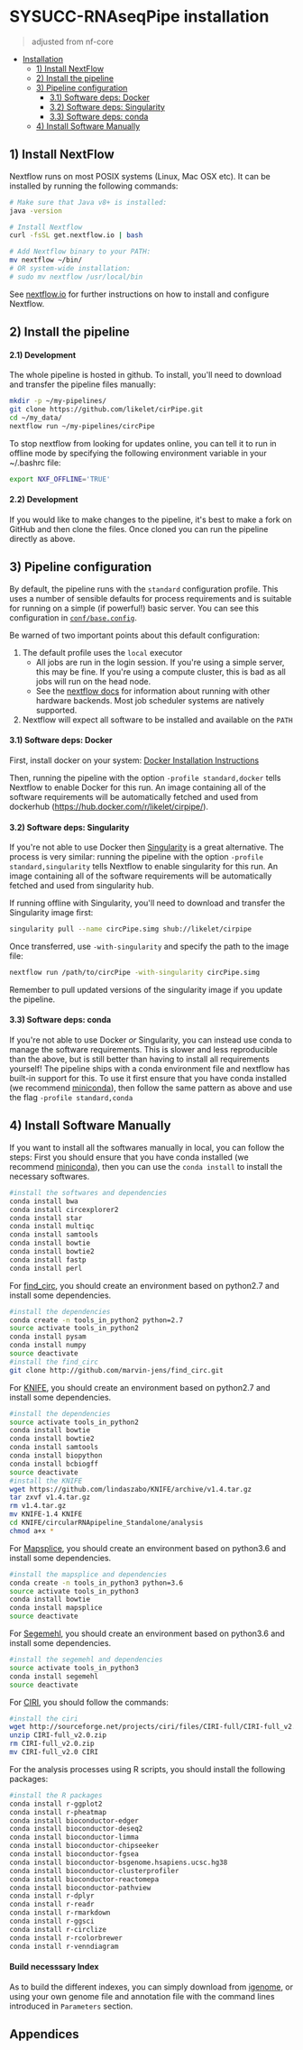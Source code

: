 # SYSUCC-RNAseqPipe installation 
> adjusted from nf-core  

- [Installation](#installation)
  * [1) Install NextFlow](#1--install-nextFlow)
  * [2) Install the pipeline](#2--install-the-pipeline)
  * [3) Pipeline configuration](#3--pipeline-configuration)
      - [3.1) Software deps: Docker](#31--software-deps--docker)
      - [3.2) Software deps: Singularity](#32--software-deps--singularity)
      - [3.3) Software deps: conda](#33--software-deps--conda) 
  * [4) Install Software Manually](#4--install-software-manually)


## 1) Install NextFlow
Nextflow runs on most POSIX systems (Linux, Mac OSX etc). It can be installed by running the following commands:

```bash
# Make sure that Java v8+ is installed:
java -version

# Install Nextflow
curl -fsSL get.nextflow.io | bash

# Add Nextflow binary to your PATH:
mv nextflow ~/bin/
# OR system-wide installation:
# sudo mv nextflow /usr/local/bin
```

See [nextflow.io](https://www.nextflow.io/) for further instructions on how to install and configure Nextflow.

## 2) Install the pipeline  

#### 2.1) Development  

The whole pipeline is hosted in github. To install, you'll need to download and transfer the pipeline files manually:

```bash
mkdir -p ~/my-pipelines/
git clone https://github.com/likelet/cirPipe.git 
cd ~/my_data/
nextflow run ~/my-pipelines/circPipe
```

To stop nextflow from looking for updates online, you can tell it to run in offline mode by specifying the following environment variable in your ~/.bashrc file:

```bash
export NXF_OFFLINE='TRUE'
```

#### 2.2) Development

If you would like to make changes to the pipeline, it's best to make a fork on GitHub and then clone the files. Once cloned you can run the pipeline directly as above.


## 3) Pipeline configuration
By default, the pipeline runs with the `standard` configuration profile. This uses a number of sensible defaults for process requirements and is suitable for running on a simple (if powerful!) basic server. You can see this configuration in [`conf/base.config`](../conf/base.config).

Be warned of two important points about this default configuration:

1. The default profile uses the `local` executor
    * All jobs are run in the login session. If you're using a simple server, this may be fine. If you're using a compute cluster, this is bad as all jobs will run on the head node.
    * See the [nextflow docs](https://www.nextflow.io/docs/latest/executor.html) for information about running with other hardware backends. Most job scheduler systems are natively supported.
2. Nextflow will expect all software to be installed and available on the `PATH`

#### 3.1) Software deps: Docker
First, install docker on your system: [Docker Installation Instructions](https://docs.docker.com/engine/installation/)

Then, running the pipeline with the option `-profile standard,docker` tells Nextflow to enable Docker for this run. An image containing all of the software requirements will be automatically fetched and used from dockerhub (https://hub.docker.com/r/likelet/cirpipe/).

#### 3.2) Software deps: Singularity
If you're not able to use Docker then [Singularity](http://singularity.lbl.gov/) is a great alternative.
The process is very similar: running the pipeline with the option `-profile standard,singularity` tells Nextflow to enable singularity for this run. An image containing all of the software requirements will be automatically fetched and used from singularity hub.

If running offline with Singularity, you'll need to download and transfer the Singularity image first:

```bash
singularity pull --name circPipe.simg shub://likelet/cirpipe
```

Once transferred, use `-with-singularity` and specify the path to the image file:

```bash
nextflow run /path/to/circPipe -with-singularity circPipe.simg
```

Remember to pull updated versions of the singularity image if you update the pipeline.


#### 3.3) Software deps: conda
If you're not able to use Docker _or_ Singularity, you can instead use conda to manage the software requirements.
This is slower and less reproducible than the above, but is still better than having to install all requirements yourself!
The pipeline ships with a conda environment file and nextflow has built-in support for this.
To use it first ensure that you have conda installed (we recommend [miniconda](https://conda.io/miniconda.html)), then follow the same pattern as above and use the flag `-profile standard,conda`

## 4) Install Software Manually
If you want to install all the softwares manually in local, you can follow the steps:
First you should ensure that you have conda installed (we recommend [miniconda](https://conda.io/miniconda.html)), then you can use the `conda install` to install the necessary softwares.
```bash
#install the softwares and dependencies
conda install bwa
conda install circexplorer2
conda install star
conda install multiqc
conda install samtools
conda install bowtie
conda install bowtie2
conda install fastp
conda install perl
```
For [find_circ](https://github.com/marvin-jens/find_circ), you should create an environment based on python2.7 and install some dependencies.
```bash
#install the dependencies
conda create -n tools_in_python2 python=2.7
source activate tools_in_python2
conda install pysam
conda install numpy
source deactivate
#install the find_circ
git clone http://github.com/marvin-jens/find_circ.git
```
For [KNIFE](https://github.com/lindaszabo/KNIFE), you should create an environment based on python2.7 and install some dependencies.
```bash
#install the dependencies
source activate tools_in_python2
conda install bowtie
conda install bowtie2
conda install samtools
conda install biopython
conda install bcbiogff
source deactivate
#install the KNIFE
wget https://github.com/lindaszabo/KNIFE/archive/v1.4.tar.gz
tar zxvf v1.4.tar.gz
rm v1.4.tar.gz
mv KNIFE-1.4 KNIFE
cd KNIFE/circularRNApipeline_Standalone/analysis
chmod a+x *
```
For [Mapsplice](http://www.netlab.uky.edu/p/bioinfo/MapSplice2), you should create an environment based on python3.6 and install some dependencies.
```bash
#install the mapsplice and dependencies
conda create -n tools_in_python3 python=3.6
source activate tools_in_python3
conda install bowtie
conda install mapsplice
source deactivate
```
For [Segemehl](http://www.bioinf.uni-leipzig.de/Software/segemehl/), you should create an environment based on python3.6 and install some dependencies.
```bash
#install the segemehl and dependencies
source activate tools_in_python3
conda install segemehl
source deactivate
```
For [CIRI](http://sourceforge.net/projects/ciri), you should follow the commands:
```bash
#install the ciri
wget http://sourceforge.net/projects/ciri/files/CIRI-full/CIRI-full_v2.0.zip
unzip CIRI-full_v2.0.zip
rm CIRI-full_v2.0.zip
mv CIRI-full_v2.0 CIRI
```
For the analysis processes using R scripts, you should install the following packages:
```bash
#install the R packages
conda install r-ggplot2
conda install r-pheatmap
conda install bioconductor-edger
conda install bioconductor-deseq2
conda install bioconductor-limma
conda install bioconductor-chipseeker
conda install bioconductor-fgsea
conda install bioconductor-bsgenome.hsapiens.ucsc.hg38
conda install bioconductor-clusterprofiler
conda install bioconductor-reactomepa
conda install bioconductor-pathview
conda install r-dplyr
conda install r-readr
conda install r-rmarkdown
conda install r-ggsci
conda install r-circlize
conda install r-rcolorbrewer
conda install r-venndiagram
```
#### Build necesssary Index
As to build the different indexes, you can simply download from [igenome](https://support.illumina.com/sequencing/sequencing_software/igenome.html), or using your own genome file and annotation file with the command lines introduced in `Parameters` section.

## Appendices

